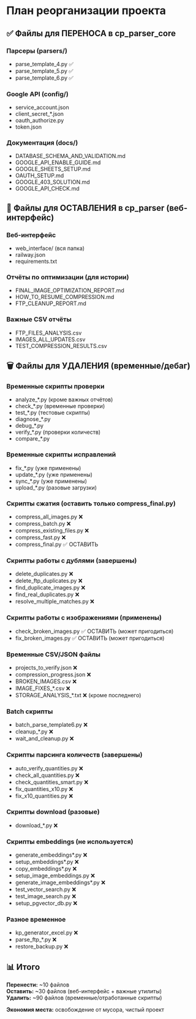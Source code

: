 # План реорганизации проекта

## ✅ Файлы для ПЕРЕНОСА в cp_parser_core

### Парсеры (parsers/)
- parse_template_4.py ✅
- parse_template_5.py ✅
- parse_template_6.py ✅

### Google API (config/)
- service_account.json
- client_secret_*.json
- oauth_authorize.py
- token.json

### Документация (docs/)
- DATABASE_SCHEMA_AND_VALIDATION.md
- GOOGLE_API_ENABLE_GUIDE.md
- GOOGLE_SHEETS_SETUP.md  
- OAUTH_SETUP.md
- GOOGLE_403_SOLUTION.md
- GOOGLE_API_CHECK.md

## 🔧 Файлы для ОСТАВЛЕНИЯ в cp_parser (веб-интерфейс)

### Веб-интерфейс
- web_interface/ (вся папка)
- railway.json
- requirements.txt

### Отчёты по оптимизации (для истории)
- FINAL_IMAGE_OPTIMIZATION_REPORT.md
- HOW_TO_RESUME_COMPRESSION.md
- FTP_CLEANUP_REPORT.md

### Важные CSV отчёты
- FTP_FILES_ANALYSIS.csv
- IMAGES_ALL_UPDATES.csv
- TEST_COMPRESSION_RESULTS.csv

## 🗑️ Файлы для УДАЛЕНИЯ (временные/дебаг)

### Временные скрипты проверки
- analyze_*.py (кроме важных отчётов)
- check_*.py (временные проверки)
- test_*.py (тестовые скрипты)
- diagnose_*.py
- debug_*.py
- verify_*.py (проверки количеств)
- compare_*.py

### Временные скрипты исправлений
- fix_*.py (уже применены)
- update_*.py (уже применены)
- sync_*.py (уже применены)
- upload_*.py (разовые загрузки)

### Скрипты сжатия (оставить только compress_final.py)
- compress_all_images.py ❌
- compress_batch.py ❌
- compress_existing_files.py ❌
- compress_fast.py ❌
- compress_final.py ✅ ОСТАВИТЬ

### Скрипты работы с дублями (завершены)
- delete_duplicates.py ❌
- delete_ftp_duplicates.py ❌
- find_duplicate_images.py ❌
- find_real_duplicates.py ❌
- resolve_multiple_matches.py ❌

### Скрипты работы с изображениями (применены)
- check_broken_images.py ✅ ОСТАВИТЬ (может пригодиться)
- fix_broken_images.py ✅ ОСТАВИТЬ (может пригодиться)

### Временные CSV/JSON файлы
- projects_to_verify.json ❌
- compression_progress.json ❌
- BROKEN_IMAGES.csv ❌
- IMAGE_FIXES_*.csv ❌
- STORAGE_ANALYSIS_*.txt ❌ (кроме последнего)

### Batch скрипты
- batch_parse_template6.py ❌
- cleanup_*.py ❌
- wait_and_cleanup.py ❌

### Скрипты парсинга количеств (завершены)
- auto_verify_quantities.py ❌
- check_all_quantities.py ❌
- check_quantities_smart.py ❌
- fix_quantities_x10.py ❌
- fix_x10_quantities.py ❌

### Скрипты download (разовые)
- download_*.py ❌

### Скрипты embeddings (не используется)
- generate_embeddings*.py ❌
- setup_embeddings*.py ❌
- copy_embeddings*.py ❌
- setup_image_embeddings.py ❌
- generate_image_embeddings*.py ❌
- test_vector_search.py ❌
- test_image_search.py ❌
- setup_pgvector_db.py ❌

### Разное временное
- kp_generator_excel.py ❌
- parse_ftp_*.py ❌
- restore_backup.py ❌

## 📊 Итого

**Перенести:** ~10 файлов  
**Оставить:** ~30 файлов (веб-интерфейс + важные утилиты)  
**Удалить:** ~90 файлов (временные/отработанные скрипты)

**Экономия места:** освобождение от мусора, чистый проект

